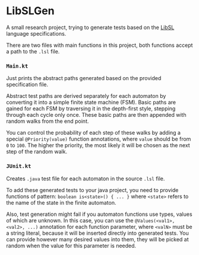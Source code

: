 # LibSLGen

A small research project, trying to generate tests based on the [LibSL](https://github.com/vpa-research/libsl-parser) language 
specifications.

There are two files with main functions in this project, both functions
accept a path to the `.lsl` file.

### `Main.kt` 

Just prints the abstract paths generated based on the provided specification file.

Abstract test paths are derived separately for each automaton by converting it into a simple finite state machine (FSM).
Basic paths are gained for each FSM by traversing it in the depth-first style,
stepping through each cycle only once. These basic paths are then appended with random walks
from the end point. 

You can control the probability of each step of these walks by adding a special `@Priority(value)`
function annotations, where `value` should be from `0` to `100`. The higher the priority, the most likely
it will be chosen as the next step of the random walk.

### `JUnit.kt` 

Creates `.java` test file for each automaton in the source `.lsl` file.

To add these generated tests to your java project, you need to provide functions of pattern:
`boolean is<state>() { ... }` where `<state>` refers to the name of the state in the finite automaton.

Also, test generation might fail if you automaton functions use types, values of which are unknown.
In this case, you can use the `@Values(<val1>, <val2>, ...)` annotation for each function parameter,
where `<valN>` must be a string literal, because it will be inserted directly into generated tests.
You can provide however many desired values into them, they will be picked at random when the value
for this parameter is needed.

